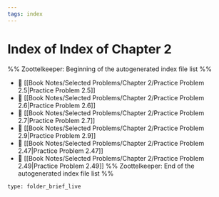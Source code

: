```yaml
---
tags: index
---
```


# Index of Index of Chapter 2

%% Zoottelkeeper: Beginning of the autogenerated index file list  %%
- 📄 [[Book Notes/Selected Problems/Chapter 2/Practice Problem 2.5|Practice Problem 2.5]]
- 📄 [[Book Notes/Selected Problems/Chapter 2/Practice Problem 2.6|Practice Problem 2.6]]
- 📄 [[Book Notes/Selected Problems/Chapter 2/Practice Problem 2.7|Practice Problem 2.7]]
- 📄 [[Book Notes/Selected Problems/Chapter 2/Practice Problem 2.9|Practice Problem 2.9]]
- 📄 [[Book Notes/Selected Problems/Chapter 2/Practice Problem 2.47|Practice Problem 2.47]]
- 📄 [[Book Notes/Selected Problems/Chapter 2/Practice Problem 2.49|Practice Problem 2.49]]
%% Zoottelkeeper: End of the autogenerated index file list  %%

```ccard
type: folder_brief_live
```